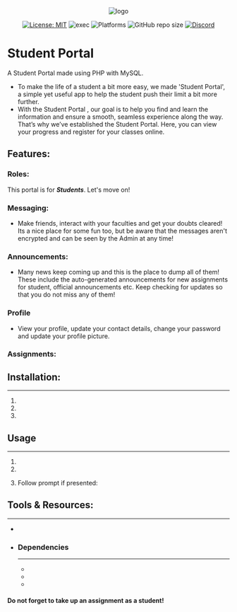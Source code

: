 <div align="center"> <img src="http://res.cloudinary.com/muhimen/image/upload/v1604122377/student_portal_logo.png" alt="logo"> 
  
 [![License: MIT](https://img.shields.io/badge/License-MIT-blue.svg)](LICENSE) ![exec](https://img.shields.io/badge/Executable-Windows%20%7C%20Linux-green.png)  ![Platforms](https://img.shields.io/badge/Platforms-Windows%20%7C%20Mac%20%7C%20Linux-blue.png)    ![GitHub repo size](https://img.shields.io/github/repo-size/fireplank/student-portal)  [![Discord](https://img.shields.io/discord/713785142597910549?label=Discord)](https://discord.gg/K2Cf6ma)

</div>

# Student Portal 
A Student Portal made using PHP with MySQL.
* To make the life of a student a bit more easy, we made 'Student Portal', a simple yet useful app to help the student push their limit a bit more further. 
* With the Student Portal , our goal is to help you find and learn the information and ensure a smooth, seamless experience along the way. That’s why we’ve established the Student Portal. Here, you can view your progress and register for your classes online.

## Features:
### Roles:
This portal is for  ***Students***. Let's move on!
### Messaging:
* Make friends, interact with your faculties and get your doubts cleared! Its a nice place for some fun too, but be aware that the messages aren't encrypted and can be seen by the Admin at any time!
### Announcements:
* Many news keep coming up and this is the place to dump all of them! These include the auto-generated announcements for new assignments for student, official announcements etc. Keep checking for updates so that you do not miss any of them!

### Profile
* View your profile, update your contact details, change your password and update your profile picture.
### Assignments:

## Installation:
---
1. 
2. 
3. 
## Usage
---
1. 
2. 
   
3. Follow prompt if presented:

   
## Tools & Resources:
---
* 
* 
    ### Dependencies
    ---
    * 
   * 
    *
    

#### Do not forget to take up an assignment as a student!
